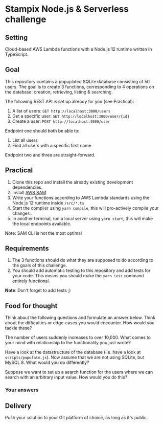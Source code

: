 # Stampix Node.js & Serverless challenge

## Setting
Cloud-based AWS Lambda functions with a Node.js 12 runtime written in TypeScript.

## Goal
This repository contains a popuplated SQLite database consisting of 50 users. The goal is to create 3 functions, corresponding to 4 operations on the database: creation, retrieving, listing & searching.

The following REST API is set up already for you (see Practical):
1. A list of users: `GET http://localhost:3000/users`
2. Get a specific user: `GET http://localhost:3000/user/{id}`
3. Create a user: `POST http://localhost:3000/user`

Endpoint one should both be able to:
1. List all users
2. Find all users with a specific first name

Endpoint two and three are straight-forward.

## Practical
1. Clone this repo and install the already existing development dependencies.
2. Install [AWS SAM](https://docs.aws.amazon.com/serverless-application-model/latest/developerguide/serverless-sam-cli-install.html)
3. Write your functions according to AWS Lambda standards using the Node.js 12 runtime inside `/src/*.ts`
4. Start the compiler using `yarn compile`, this will pro-actively compile your changes .
5. In another terminal, run a local server using `yarn start`, this will make the local endpoints available.

Note: SAM CLI is not the most optimal

## Requirements
1. The 3 functions should do what they are supposed to do according to the goals of this challenge.
2. You should add automatic testing to this repository and add tests for your code. This means you should make the `yarn test` command entirely functional.

**Note**: Don't forget to add tests ;)

## Food for thought
Think about the following questions and formulate an answer below. Think about the difficulties or edge-cases you would encounter. How would you tackle these?

The number of users suddenly increases to over 10,000. What comes to your mind with relationship to the functionality you just wrote?

Have a look at the datastructure of the database (i.e. have a look at `scripts/populate.js`). Now assume that we are not using SQLite, but MySQL 8. What would you do differently?

Suppose we want to set up a search function for the users where we can search with an arbitrary input value. How would you do this?

### Your answers

<!--
Write down your answers here
-->

## Delivery
Push your solution to your Git platform of choice, as long as it's public.
